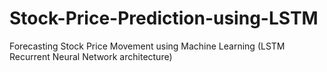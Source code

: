# Stock-Price-Prediction-using-LSTM
Forecasting Stock Price Movement using Machine Learning
(LSTM Recurrent Neural Network architecture)

